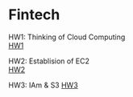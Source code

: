 # Fintech
HW1: Thinking of Cloud Computing  
[HW1](https://github.com/andy030b/Fintech/tree/main/HW1)  
  
HW2: Establision of EC2  
[HW2](https://youtu.be/QnaL1piaXGU)

HW3: IAm & S3
[HW3](https://youtu.be/_7ZP4Z8v9sc)
